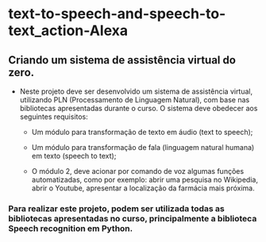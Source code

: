 # text-to-speech-and-speech-to-text_action-Alexa
## Criando um sistema de assistência virtual do zero. 
- Neste projeto deve ser desenvolvido um sistema de assistência virtual, utilizando PLN (Processamento de Linguagem Natural),
  com base nas bibliotecas apresentadas durante o curso. O sistema deve obedecer aos seguintes requisitos: 

  - Um módulo para transformação de texto em áudio (text to speech); 

  - Um módulo para transformação de fala (linguagem natural humana) em texto (speech to text); 

  - O módulo 2, deve acionar por comando de voz algumas funções automatizadas, como por exemplo: abrir uma pesquisa no Wikipedia, abrir o Youtube, apresentar a localização da farmácia mais próxima. 

 ### Para realizar este projeto, podem ser utilizada todas as bibliotecas apresentadas no curso, principalmente a biblioteca Speech recognition em Python.  
